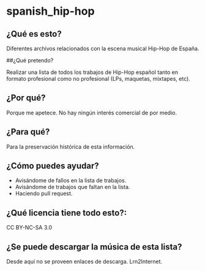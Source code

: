 # spanish_hip-hop

## ¿Qué es esto?
Diferentes archivos relacionados con la escena musical Hip-Hop de España.

##¿Qué pretendo?

Realizar una lista de todos los trabajos de Hip-Hop español tanto en formato profesional como no profesional (LPs, maquetas, mixtapes, etc).

## ¿Por qué?
Porque me apetece. No hay ningún interés comercial de por medio.

## ¿Para qué?
Para la preservación histórica de esta información.

## ¿Cómo puedes ayudar?
* Avisándome de fallos en la lista de trabajos.
* Avisándome de trabajos que faltan en la lista.
* Haciendo pull request.

## ¿Qué licencia tiene todo esto?:
CC BY-NC-SA 3.0

## ¿Se puede descargar la música de esta lista?
Desde aquí no se proveen enlaces de descarga. Lrn2Internet.
